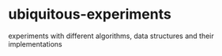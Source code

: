 # ubiquitous-experiments
experiments with different algorithms, data structures and their implementations
